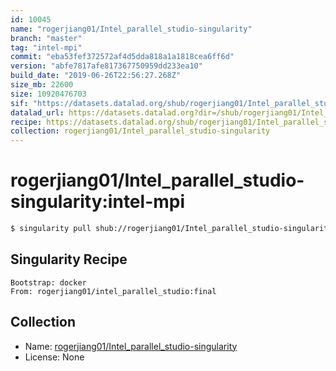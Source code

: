```yaml
---
id: 10045
name: "rogerjiang01/Intel_parallel_studio-singularity"
branch: "master"
tag: "intel-mpi"
commit: "eba53fef372572af4d5dda818a1a1818cea6ff6d"
version: "abfe7817afe817367750959dd233ea10"
build_date: "2019-06-26T22:56:27.268Z"
size_mb: 22600
size: 10920476703
sif: "https://datasets.datalad.org/shub/rogerjiang01/Intel_parallel_studio-singularity/intel-mpi/2019-06-26-eba53fef-abfe7817/abfe7817afe817367750959dd233ea10.simg"
datalad_url: https://datasets.datalad.org?dir=/shub/rogerjiang01/Intel_parallel_studio-singularity/intel-mpi/2019-06-26-eba53fef-abfe7817/
recipe: https://datasets.datalad.org/shub/rogerjiang01/Intel_parallel_studio-singularity/intel-mpi/2019-06-26-eba53fef-abfe7817/Singularity
collection: rogerjiang01/Intel_parallel_studio-singularity
---
```


# rogerjiang01/Intel_parallel_studio-singularity:intel-mpi

```bash
$ singularity pull shub://rogerjiang01/Intel_parallel_studio-singularity:intel-mpi
```

## Singularity Recipe

```singularity
Bootstrap: docker
From: rogerjiang01/intel_parallel_studio:final
```

## Collection

 - Name: [rogerjiang01/Intel_parallel_studio-singularity](https://github.com/rogerjiang01/Intel_parallel_studio-singularity)
 - License: None

